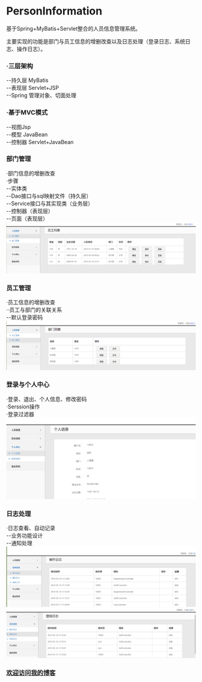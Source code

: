 # PersonInformation
基于Spring+MyBatis+Servlet整合的人员信息管理系统。

主要实现的功能是部门与员工信息的增删改查以及日志处理（登录日志、系统日志、操作日志）。<br>


### ·三层架构<br>
--持久层 MyBatis<br>
--表现层 Servlet+JSP<br>
--Spring 管理对象、切面处理<br>

### ·基于MVC模式<br>
--视图Jsp<br>
--模型 JavaBean<br>
--控制器 Servlet+JavaBean<br>

### 部门管理<br>
·部门信息的增删改查<br>
·步骤<br>
--实体类<br>
--Dao接口与sql映射文件（持久层）<br>
--Service接口与其实现类（业务层）<br>
--控制器（表现层）<br>
--页面（表现层）<br>
![image](https://github.com/striverlzy/PersonInformation/blob/master/1.png)<br>

### 员工管理<br>
·员工信息的增删改查<br>
··员工与部门的关联关系<br>
--默认登录密码<br>
![image](https://github.com/striverlzy/PersonInformation/blob/master/2.png)<br>

### 登录与个人中心<br>
·登录、退出、个人信息、修改密码<br>
·Serssion操作<br>
·登录过滤器<br>
![image](https://github.com/striverlzy/PersonInformation/blob/master/5.png)<br>

### 日志处理<br>
·日志查看、自动记录<br>
--业务功能设计<br>
--通知处理<br>
![image](https://github.com/striverlzy/PersonInformation/blob/master/3.png)<br>
![image](https://github.com/striverlzy/PersonInformation/blob/master/4.png)<br>

### [欢迎访问我的博客](https://blog.csdn.net/qq_41937388)


